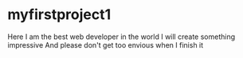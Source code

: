 # myfirstproject1
Here I am the best web developer in the world
I will create something impressive
And please don't get too envious when I finish it
